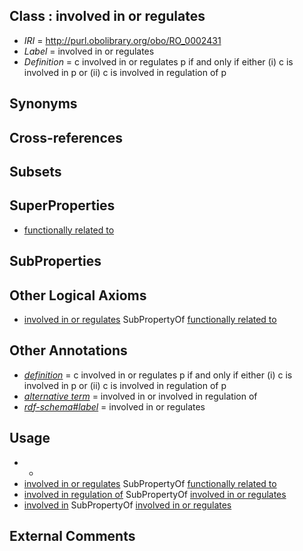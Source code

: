 
## Class : involved in or regulates

 * *IRI* = http://purl.obolibrary.org/obo/RO_0002431
 * *Label* = involved in or regulates
 * *Definition* = c involved in or regulates p if and only if either (i) c is involved in p or (ii) c is involved in regulation of p

## Synonyms


## Cross-references


## Subsets


## SuperProperties

 * [functionally related to](../../RO/28/RO_0002328.md)

## SubProperties


## Other Logical Axioms

 * [involved in or regulates](../../RO/31/RO_0002431.md) SubPropertyOf [functionally related to](../../RO/28/RO_0002328.md)

## Other Annotations

 * *[definition](../../IAO/15/IAO_0000115.md)* = c involved in or regulates p if and only if either (i) c is involved in p or (ii) c is involved in regulation of p
 * *[alternative term](../../IAO/18/IAO_0000118.md)* = involved in or involved in regulation of
 * *[rdf-schema#label](../../el/rdf-schema#label.md)* = involved in or regulates

## Usage

 * -
 * [involved in or regulates](../../RO/31/RO_0002431.md) SubPropertyOf [functionally related to](../../RO/28/RO_0002328.md)
 * [involved in regulation of](../../RO/28/RO_0002428.md) SubPropertyOf [involved in or regulates](../../RO/31/RO_0002431.md)
 * [involved in](../../RO/31/RO_0002331.md) SubPropertyOf [involved in or regulates](../../RO/31/RO_0002431.md)

## External Comments


